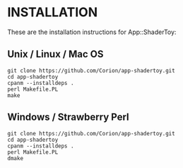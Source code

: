 # INSTALLATION

These are the installation instructions for App::ShaderToy:

## Unix / Linux / Mac OS

    git clone https://github.com/Corion/app-shadertoy.git
    cd app-shadertoy
    cpanm --installdeps .
    perl Makefile.PL
    make

## Windows / Strawberry Perl

    git clone https://github.com/Corion/app-shadertoy.git
    cd app-shadertoy
    cpanm --installdeps .
    perl Makefile.PL
    dmake

